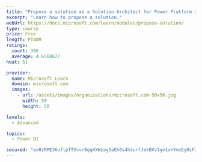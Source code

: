 ```yaml
---
title: "Propose a solution as a Solution Architect for Power Platform and Dynamics 365"
excerpt: "Learn how to propose a solution."
webUrl: https://docs.microsoft.com/learn/modules/propose-solution/
type: course
price: Free
length: PT40M
ratings:
  count: 306
  average: 4.6568627
heat: 51

provider:
  name: Microsoft Learn
  domain: microsoft.com
  images:
    - url: /assets/images/organizations/microsoft.com-50x50.jpg
      width: 50
      height: 50

levels:
  - Advanced

topics:
  - Power BI

secured: "eo8zRME36uflpTTVcvrBgqXXWzagSaEh0s4h3urfJekBXv1go1o+YmsEgHiFZNkX9R+nWzPMV/lE0GqxyieA20CV69uch6WQ9X9SJlFOO87INyNutN/ae9Y7752kRQjxJxuoyFR4n1gCD8mCyyaNI/DCcBT9DS/WJ8WBGagMMS6BYsE2Ri6aANHJtISlTNiNuiAN9qd6BbAadOLxS1ShTB2SfmHJ3RXy7iKzPmvfOwVsKTbwpZoPxJ49edW5X9/0LY4Tje0T4eyMNbajP5oyso7b02KVfmFdAoE75xipaxZOfhkmaqinhIUT/eKyq7817pmPLXbDW3rvhLgz0TJ//Kg4uJMpA9UF1AnY3BUiNUHOB99yfo/XULYYKfG4fclGtJ1gpEoSle5pO3BFSJ24NXq+ZfzN2lhiY1alFAVJ4PY=;G4YStYlXpOhWyKskRADTOw=="
---
```


